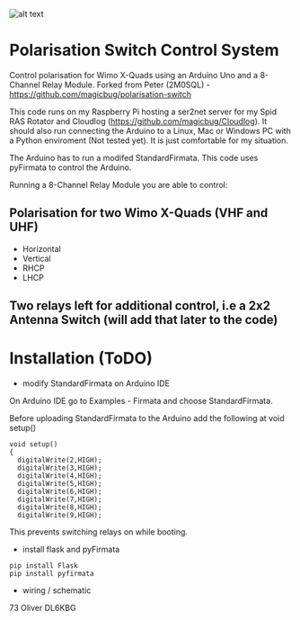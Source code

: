
![alt text](https://user-images.githubusercontent.com/34808184/98468683-e34d9900-21db-11eb-9373-c8a89108a057.jpg)

# Polarisation Switch Control System
Control polarisation for Wimo X-Quads using an Arduino Uno and a 8-Channel Relay Module. 
Forked from Peter (2M0SQL) - https://github.com/magicbug/polarisation-switch

This code runs on my Raspberry Pi hosting a ser2net server for my Spid RAS Rotator and Cloudlog (https://github.com/magicbug/Cloudlog).
It should also run connecting the Arduino to a Linux, Mac or Windows PC with a Python enviroment (Not tested yet). It is just comfortable for my situation.

The Arduino has to run a modifed StandardFirmata. This code uses pyFirmata to control the Arduino.

Running a 8-Channel Relay Module you are able to control:

## Polarisation for two Wimo X-Quads (VHF and UHF)
* Horizontal 
* Vertical
* RHCP
* LHCP
## Two relays left for additional control, i.e a 2x2 Antenna Switch (will add that later to the code) 

# Installation (ToDO)
* modify StandardFirmata on Arduino IDE

On Arduino IDE go to Examples - Firmata and choose StandardFirmata.

Before uploading StandardFirmata to the Arduino add the following at void setup()

```
void setup()
{
  digitalWrite(2,HIGH);
  digitalWrite(3,HIGH);
  digitalWrite(4,HIGH);
  digitalWrite(5,HIGH);
  digitalWrite(6,HIGH);
  digitalWrite(7,HIGH);
  digitalWrite(8,HIGH);
  digitalWrite(9,HIGH);
```

This prevents switching relays on while booting.

* install flask and pyFirmata

```
pip install Flask
pip install pyfirmata
```

* wiring / schematic

73 Oliver DL6KBG
